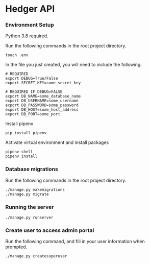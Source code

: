 # Hedger API

### Environment Setup

Python 3.8 required.

Run the following commands in the root project directory.

```
touch .env
```

In the file you just created, you will need to include the following:

```
# REQUIRED
export DEBUG=True/False
export SECRET_KEY=some_secret_key

# REQUIRED IF DEBUG=FALSE
export DB_NAME=some_database_name 
export DB_USERNAME=some_username
export DB_PASSWORD=some_password
export DB_HOST=some_host_address
export DB_PORT=some_port
```


Install pipenv

```
pip install pipenv
```

Activate virtual environment and install packages
```
pipenv shell
pipenv install
```

### Database migrations

Run the following commands in the root project directory.

```
./manage.py makemigrations
./manage.py migrate
```

### Running the server

```
./manage.py runserver
```

### Create user to access admin portal

Run the following command, and fill in your user information when prompted.

```
./manage.py createsuperuser
```
